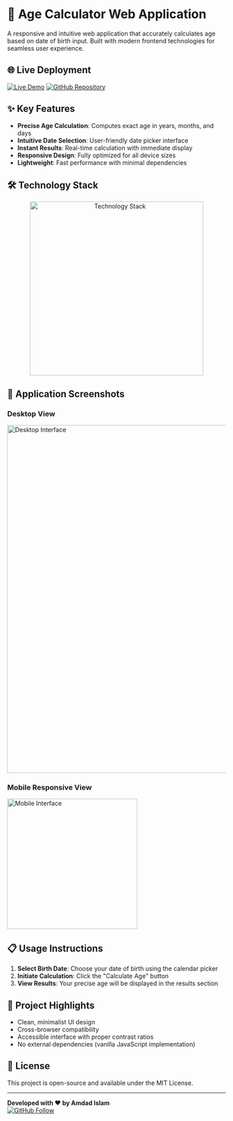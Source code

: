 # 📅 Age Calculator Web Application

A responsive and intuitive web application that accurately calculates age based on date of birth input. Built with modern frontend technologies for seamless user experience.

## 🌐 Live Deployment

[![Live Demo](https://img.shields.io/badge/Live_Demo-00C7B7?style=for-the-badge&logo=netlify&logoColor=white)](https://age-01.netlify.app/)
[![GitHub Repository](https://img.shields.io/badge/Source_Code-181717?style=for-the-badge&logo=github&logoColor=white)](https://github.com/amdadislam01/Age-generator-app)

## ✨ Key Features

- **Precise Age Calculation**: Computes exact age in years, months, and days
- **Intuitive Date Selection**: User-friendly date picker interface
- **Instant Results**: Real-time calculation with immediate display
- **Responsive Design**: Fully optimized for all device sizes
- **Lightweight**: Fast performance with minimal dependencies

## 🛠 Technology Stack

<p align="center">
  <img src="https://skillicons.dev/icons?i=html,css,js,netlify,github" alt="Technology Stack" width="400"/>
</p>

## 📸 Application Screenshots

### Desktop View
<img src="https://i.postimg.cc/fRn5jcHc/screenshot-2025-07-17-11-28-21.png" alt="Desktop Interface" width="800"/>

### Mobile Responsive View
<img src="https://i.postimg.cc/sfMtTJJq/screenshot-2025-07-17-11-28-49.png" alt="Mobile Interface" width="300"/>

## 📋 Usage Instructions

1. **Select Birth Date**: Choose your date of birth using the calendar picker
2. **Initiate Calculation**: Click the "Calculate Age" button
3. **View Results**: Your precise age will be displayed in the results section

## 🚀 Project Highlights

- Clean, minimalist UI design
- Cross-browser compatibility
- Accessible interface with proper contrast ratios
- No external dependencies (vanilla JavaScript implementation)

## 📄 License

This project is open-source and available under the MIT License.

---

**Developed with ❤️ by Amdad Islam**  
[![GitHub Follow](https://img.shields.io/github/followers/amdadislam01?style=social)](https://github.com/amdadislam01)
